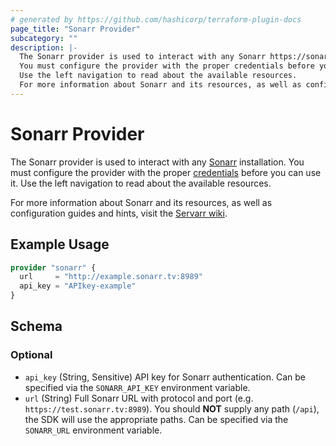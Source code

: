 ```yaml
---
# generated by https://github.com/hashicorp/terraform-plugin-docs
page_title: "Sonarr Provider"
subcategory: ""
description: |-
  The Sonarr provider is used to interact with any Sonarr https://sonarr.tv/ installation.
  You must configure the provider with the proper credentials before you can use it.
  Use the left navigation to read about the available resources.
  For more information about Sonarr and its resources, as well as configuration guides and hints, visit the Servarr wiki https://wiki.servarr.com/en/sonarr.
---
```


# Sonarr Provider

The Sonarr provider is used to interact with any [Sonarr](https://sonarr.tv/) installation.
You must configure the provider with the proper [credentials](#api_key) before you can use it.
Use the left navigation to read about the available resources.

For more information about Sonarr and its resources, as well as configuration guides and hints, visit the [Servarr wiki](https://wiki.servarr.com/en/sonarr).

## Example Usage

```terraform
provider "sonarr" {
  url     = "http://example.sonarr.tv:8989"
  api_key = "APIkey-example"
}
```

<!-- schema generated by tfplugindocs -->
## Schema

### Optional

- `api_key` (String, Sensitive) API key for Sonarr authentication. Can be specified via the `SONARR_API_KEY` environment variable.
- `url` (String) Full Sonarr URL with protocol and port (e.g. `https://test.sonarr.tv:8989`). You should **NOT** supply any path (`/api`), the SDK will use the appropriate paths. Can be specified via the `SONARR_URL` environment variable.
